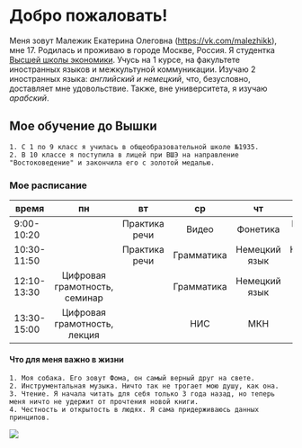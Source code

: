 # Добро пожаловать!
Меня зовут Малежик Екатерина Олеговна (<https://vk.com/malezhikk>), мне 17. Родилась и проживаю в городе Москве, Россия. Я студентка [Высшей школы экономики](https://www.hse.ru). Учусь на 1 курсе, на факультете иностранных языков и межкультуной коммуникации. Изучаю 2 иностранных языка: *английский и немецкий*, что, безусловно, доставляет мне удовольствие. Также, вне университета, я изучаю *арабский*.
## Мое обучение до Вышки
    1. С 1 по 9 класс я училась в общеобразовательной школе №1935.
    2. В 10 классе я поступила в лицей при ВШЭ на направление "Востоковедение" и закончила его с золотой медалью.
### Мое расписание 

время|  пн |вт  |ср  | чт |пт  |
 --- |:---:|:---:|:---:|:---:|:---:
9:00-10:20||Практика речи|Видео|Фонетика|Практика речи|
10:30-11:50||Практика речи|Грамматика|Немецкий язык|Немецкий язык|
12:10-13:30|Цифровая грамотность, семинар||Грамматика|Немецкий язык|ВКБ|
13:30-15:00|Цифровая грамотность, лекция||НИС|МКН|
#### Что для меня важно в жизни
    1. Моя собака. Его зовут Фома, он самый верный друг на свете.
    2. Инструментальная музыка. Ничто так не трогает мою душу, как она.
    3. Чтение. Я начала читать для себя только 3 года назад, но теперь меня ничто не удержит от прочтения новой книги.
    4. Честность и открытость в людях. Я сама придерживаюсь данных принципов.

![](https://vk.com/photo72821523_456242509)
